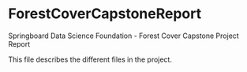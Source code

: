 # ForestCoverCapstoneReport
Springboard Data Science Foundation - Forest Cover Capstone Project Report

This file describes the different files in the project.


